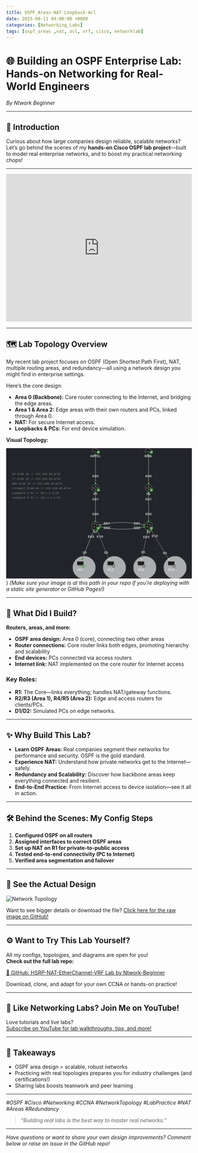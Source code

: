 ```yaml
---
title: OSPF_Areas-NAT-Loopback-Acl
date: 2025-08-11 04:00:00 +0000
categories: [Networking_Labs]
tags: [ospf_areas ,nat, acl, vrf, cisco, networklab]
---
```


# 🌐 Building an OSPF Enterprise Lab: Hands-on Networking for Real-World Engineers

*By Ntwork Beginner*

---

## 🚀 Introduction

Curious about how large companies design reliable, scalable networks?  
Let’s go behind the scenes of my **hands-on Cisco OSPF lab project**—built to model real enterprise networks, and to boost my practical networking chops!

---

<!-- Embed full YouTube video -->
<iframe width="100%" height="400"
  src="https://www.youtube.com/embed/1EpiwFsyL5c"
  title="YouTube video player"
  frameborder="0"
  allow="accelerometer; autoplay; clipboard-write; encrypted-media; gyroscope; picture-in-picture"
  allowfullscreen>
</iframe>

---

## 🗺️ Lab Topology Overview

My recent lab project focuses on OSPF (Open Shortest Path First), NAT, multiple routing areas, and redundancy—all using a network design you might find in enterprise settings.

Here’s the core design:

- **Area 0 (Backbone):** Core router connecting to the Internet, and bridging the edge areas.
- **Area 1 & Area 2:** Edge areas with their own routers and PCs, linked through Area 0.
- **NAT:** For secure Internet access.
- **Loopbacks & PCs:** For end device simulation.

**Visual Topology:**

![Network Diagram](/_posts/Images/NAT-HSRP-VLANS-ROAS-ACL.png))
*(Make sure your image is at this path in your repo if you’re deploying with a static site generator or GitHub Pages!)*

---

## 🔧 What Did I Build?

**Routers, areas, and more:**
- **OSPF area design:** Area 0 (core), connecting two other areas
- **Router connections:** Core router links both edges, promoting hierarchy and scalability
- **End devices:** PCs connected via access routers
- **Internet link:** NAT implemented on the core router for Internet access

### Key Roles:
- **R1:** The Core—links everything; handles NAT/gateway functions.
- **R2/R3 (Area 1), R4/R5 (Area 2):** Edge and access routers for clients/PCs.
- **D1/D2:** Simulated PCs on edge networks.

---

## ✨ Why Build This Lab?

- **Learn OSPF Areas:** Real companies segment their networks for performance and security. OSPF is the gold standard.
- **Experience NAT:** Understand how private networks get to the Internet—safely.
- **Redundancy and Scalability:** Discover how backbone areas keep everything connected and resilient.
- **End-to-End Practice:** From Internet access to device isolation—see it all in action.

---

## 🛠️ Behind the Scenes: My Config Steps

1. **Configured OSPF on all routers**
2. **Assigned interfaces to correct OSPF areas**
3. **Set up NAT on R1 for private-to-public access**
4. **Tested end-to-end connectivity (PC to Internet)**
5. **Verified area segmentation and failover**

---

## 📸 See the Actual Design

![Network Topology](HSRP-NAT-Etherchannel-VRF/NetworkDiagram.png)

Want to see bigger details or download the file? [Click here for the raw image on GitHub!](https://github.com/Ntwork-Beginner/cisco_cml_labs/blob/main/HSRP-NAT-Etherchannel-VRF/NetworkDiagram.png)

---

## ⚙️ Want to Try This Lab Yourself?

All my configs, topologies, and diagrams are open for you!  
**Check out the full lab repo:**

[🔗 GitHub: HSRP-NAT-EtherChannel-VRF Lab by Ntwork-Beginner](https://github.com/Ntwork-Beginner/cisco_cml_labs/tree/main/HSRP-NAT-Etherchannel-VRF)

Download, clone, and adapt for your own CCNA or hands-on practice!

---

## 🎥 Like Networking Labs? Join Me on YouTube!

Love tutorials and live labs?  
[Subscribe on YouTube for lab walkthroughs, tips, and more!](https://www.youtube.com/[YourYouTubeChannel])

---

## 🎯 Takeaways

- OSPF area design = scalable, robust networks
- Practicing with real topologies prepares you for industry challenges (and certifications!)
- Sharing labs boosts teamwork and peer learning

---

*#OSPF #Cisco #Networking #CCNA #NetworkTopology #LabPractice #NAT #Areas #Redundancy*

> _“Building real labs is the best way to master real networks.”_

---

*Have questions or want to share your own design improvements? Comment below or raise an issue in the GitHub repo!*

